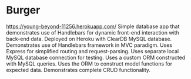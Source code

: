 # Burger
https://young-beyond-11256.herokuapp.com/
Simple database app that demonstrates use of Handlebars for dynamic front-end interaction with back-end data.
Deployed on Heroku with ClearDB MySQL database.
Demonstrates use of Handlebars framework in MVC paradigm.
Uses Express for simplified routing and request-parsing.
Uses separate local MySQL database connection for testing.
Uses a custom ORM constructed with MySQL queries.
Uses the ORM to construct model functions for expected data.
Demonstrates complete CRUD functionality.